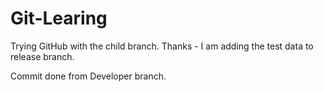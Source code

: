 # Git-Learing

Trying GitHub with the child branch.
Thanks -
I am adding the test data to release branch.

Commit done from Developer branch.
